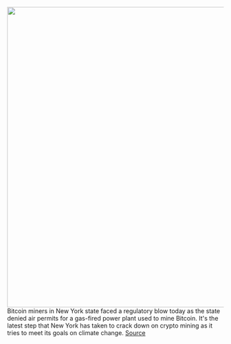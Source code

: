 <img src='https://cdn.vox-cdn.com/thumbor/MOWGOvUJm4pavMmZgzVRyMhSAf8=/0x0:6000x3673/1200x800/filters:focal(2520x1357:3480x2317)/cdn.vox-cdn.com/uploads/chorus_image/image/71035306/1241467801.0.jpg' width='700px' /><br/>
Bitcoin miners in New York state faced a regulatory blow today as the state denied air permits for a gas-fired power plant used to mine Bitcoin. It's the latest step that New York has taken to crack down on crypto mining as it tries to meet its goals on climate change.
<a href='https://www.theverge.com/2022/6/30/23004518/new-york-denies-air-permit-to-bitcoin-mining-power-plant'> Source <a/>